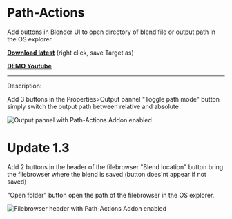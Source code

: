 # Path-Actions

Add buttons in Blender UI to open directory of blend file or output path in the OS explorer.
  
**[Download latest](https://raw.githubusercontent.com/Pullusb/SB_Path-Actions/master/SB_path_actions.py)** (right click, save Target as)  
  
**[DEMO Youtube](https://youtu.be/DBHRc0oE7rI)**  
  
--------

Description:

Add 3 buttons in the Properties>Output pannel
"Toggle path mode" button simply switch the output path between relative and absolute

![Output pannel with Path-Actions Addon enabled](http://www.samuelbernou.fr/imgs/git/Addon_PathAction_screen_output-tab.PNG)

# Update 1.3

Add 2 buttons in the header of the filebrowser
"Blend location" button bring the filebrowser where the blend is saved (button does'nt appear if not saved)

"Open folder" button open the path of the filebrowser in the OS explorer.

![Filebrowser header with Path-Actions Addon enabled](http://www.samuelbernou.fr/imgs/git/Addon_PathAction_screen_filebrower-tab.png)
